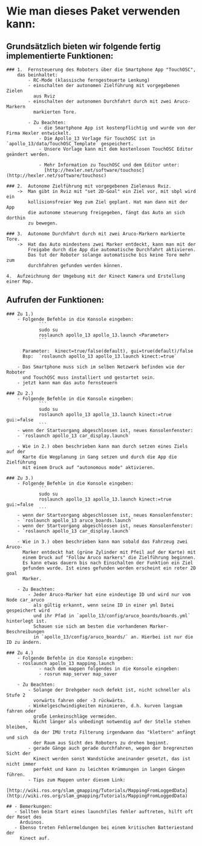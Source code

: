 # Wie man dieses Paket verwenden kann:

## Grundsätzlich bieten wir folgende fertig implementierte Funktionen:

    ### 1.  Fernsteuerung des Roboters über die Smartphone App "TouchOSC",
        das beinhaltet:
            - RC-Mode (klassische ferngesteuerte Lenkung)
            - einschalten der autonomen Zielführung mit vorgegebenen Zielen
              aus Rviz
            - einschalten der autonomen Durchfahrt durch mit zwei Aruco-Markern
              markierten Tore.

            - Zu Beachten:
            	- die Smartphone App ist kostenpflichtig und wurde von der Firma Hexler entwickelt.
            	- Die Apollo_13 Vorlage für TouchOSC ist in `apollo_13/data/TouchOSC_Template` gespeichert.
            	- Unsere Vorlage kann mit dem kostenlosen TouchOSC Editor geändert werden. 

            	- Mehr Information zu TouchOSC und dem Editor unter:
            	  [http://hexler.net/software/touchosc](http://hexler.net/software/touchosc) 

    ### 2.  Autonome Zielführung mit vorgegebenen Zielenaus Rviz.
        ->  Man gibt in Rviz mit "set 2D-Goal" ein Ziel vor, mit sbpl wird ein
            kollisionsfreier Weg zum Ziel geplant. Hat man dann mit der App
            die autonome steuerung freigegeben, fängt das Auto an sich dorthin
            zu bewegen.

    ### 3.  Autonome Durchfahrt durch mit zwei Aruco-Markern markierte Tore.
        ->  Hat das Auto mindestens zwei Marker entdeckt, kann man mit der
            Freigabe durch die App die automatische Durchfahrt aktivieren.
            Das tut der Roboter solange automatische bis keine Tore mehr zum
            durchfahren gefunden werden können.

    4.  Aufzeichnung der Umgebung mit der Kinect Kamera und Erstellung einer Map.

## Aufrufen der Funktionen:

    ### Zu 1.)
        - Folgende Befehle in die Konsole eingeben:
        		```
        		sudo su
        		roslaunch apollo_13 apollo_13.launch <Parameter>
        		```

          Parameter:  kinect=true/false(default), gui=true(default)/false
          Bsp:  `roslaunch apollo_13 apollo_13.launch kinect:=true`

        - Das Smartphone muss sich im selben Netzwerk befinden wie der Roboter
          und TouchOSC muss installiert und gestartet sein.
        - jetzt kann man das auto fernsteuern

    ### Zu 2.)
        - Folgende Befehle in die Konsole eingeben:
        		```
        		sudo su
        		roslaunch apollo_13 apollo_13.launch kinect:=true gui:=false
        		```
        - wenn der Startvorgang abgeschlossen ist, neues Konsolenfenster:
        - `roslaunch apollo_13 car_display.launch`

        - Wie in 2.) oben beschrieben kann man durch setzen eines Ziels auf der
          Karte die Wegplanung in Gang setzen und durch die App die Zielführung
          mit einem Druck auf "autonomous mode" aktivieren.

    ### Zu 3.)
        - Folgende Befehle in die Konsole eingeben:
        		```
        		sudo su
        		roslaunch apollo_13 apollo_13.launch kinect:=true gui:=false
        		```
        - wenn der Startvorgang abgeschlossen ist, neues Konsolenfenster:
        - `roslaunch apollo_13 aruco_boards.launch`
        - wenn der Startvorgang abgeschlossen ist, neues Konsolenfenster:
        - `roslaunch apollo_13 car_display.launch`

        - Wie in 3.) oben beschrieben kann man sobald das Fahrzeug zwei Aruco-
          Marker entdeckt hat (grüne Zylinder mit Pfeil auf der Karte) mit
          einem Druck auf "Follow Aruco markers" die Zielführung beginnen.
          Es kann etwas dauern bis nach Einschalten der Funktion ein Ziel
          gefunden wurde. Ist eines gefunden worden erscheint ein roter 2D goal
          Marker.

        - Zu Beachten:
        	- Jeder Aruco-Marker hat eine eindeutige ID und wird nur vom Node car_aruco 
        	  als gültig erkannt, wenn seine ID in einer yml Datei gespeichert wird 
        	  und ihr Pfad in `apollo_13/config/aruco_boards/boards.yml` hinterlegt ist.
        	  Schauen sie sich am besten die vorhandenen Marker-Beschreibungen 
        	  in `apollo_13/config/aruco_boards/` an. Hierbei ist nur die ID zu ändern. 

    ### Zu 4.)
        - Folgende Befehle in die Konsole eingeben:
        - roslaunch apollo_13 mapping.launch
				- nach dem mappen folgendes in die Konsole eingeben:
				- rosrun map_server map_saver

        - Zu Beachten:
            - Solange der Drehgeber noch defekt ist, nicht schneller als Stufe 2
              vorwärts fahren oder -3 rückwärts.
            - Winkelgeschwindigkeiten minimieren, d.h. kurven langsam fahren oder
              große Lenkeinschläge vermeiden.
            - Nicht länger als unbedingt notwendig auf der Stelle stehen bleiben,
              da der IMU trotz Filterung irgendwann das "klettern" anfängt und sich
              der Raum aus Sicht des Roboters zu drehen beginnt.
            - gerade Gänge auch gerade durchfahren, wegen der bregrenzten Sicht der
              Kinect werden sonst Wandstücke aneinander gesetzt, das ist nicht immer
              perfekt und kann zu leichten Krümmungen in langen Gängen führen.
            - Tips zum Mappen unter diesem Link:
              [http://wiki.ros.org/slam_gmapping/Tutorials/MappingFromLoggedData](http://wiki.ros.org/slam_gmapping/Tutorials/MappingFromLoggedData)

	## - Bemerkungen:
	   - Sollten beim Start eines launchfiles fehler auftreten, hilft oft der Reset des
	     Arduinos.
	   - Ebenso treten Fehlermeldungen bei einem kritischen Batteriestand der 
	     Kinect auf.
